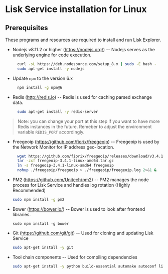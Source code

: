 # Lisk Service installation for Linux

## Prerequisites

These programs and resources are required to install and run Lisk Explorer.

- Nodejs v8.11.2 or higher (<https://nodejs.org/>) -- Nodejs serves as the underlying engine for code execution.

	```bash
	  curl -sL https://deb.nodesource.com/setup_8.x | sudo -E bash -
	  sudo apt-get install -y nodejs
	```
- Update `npm` to the version 6.x

	```bash
	  npm install -g npm@6
	```

- Redis (<http://redis.io>) -- Redis is used for caching parsed exchange data.

	```bash
	  sudo apt-get install -y redis-server
	```

> Note: you can change your port at this step if you want to have more Redis instances in the future. Remeber to adjust the environment variable `REDIS_PORT` accordingly.

- Freegeoip (<https://github.com/fiorix/freegeoip>) -- Freegeoip is used by the Network Monitor for IP address geo-location.

	```bash
	  wget https://github.com/fiorix/freegeoip/releases/download/v3.4.1/freegeoip-3.4.1-linux-amd64.tar.gz
	  tar -zxf freegeoip-3.4.1-linux-amd64.tar.gz
	  ln -s freegeoip-3.4.1-linux-amd64 freegeoip
	  nohup ./freegeoip/freegeoip > ./freegeoip/freegeoip.log 2>&1 &
	```

- PM2 (https://github.com/Unitech/pm2) -- PM2 manages the node process for Lisk Service and handles log rotation (Highly Recommended)

  ```bash
  sudo npm install -g pm2
  ```

- Bower (<https://bower.io/>) -- Bower is used to look after frontend libraries.

	```
	sudo npm install -g bower
	```

- Git (<https://github.com/git/git>) -- Used for cloning and updating Lisk Service

  ```bash
  sudo apt-get install -y git
  ```

- Tool chain components -- Used for compiling dependencies

  ```bash
  sudo apt-get install -y python build-essential automake autoconf libtool
  ```
